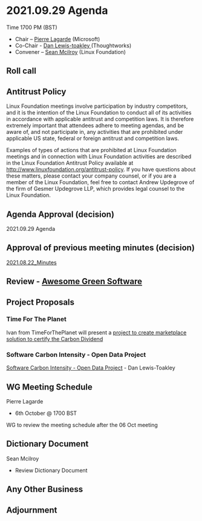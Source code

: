 # 2021.09.29 Agenda
Time 1700 PM (BST)

- Chair – [Pierre Lagarde](https://www.linkedin.com/in/pierlag/) (Microsoft) 
- Co-Chair - [Dan Lewis-toakley ](https://www.linkedin.com/in/danlewistoakley/) (Thoughtworks)
- Convener – [Sean Mcilroy](https://www.linkedin.com/in/sean-mcilroy-bb3b5548/) (Linux Foundation)
  
## Roll call 
  
## Antitrust Policy
Linux Foundation meetings involve participation by industry competitors, and it is the intention of the Linux Foundation to conduct 
all of its activities in accordance with applicable antitrust and competition laws. 
It is therefore extremely important that attendees adhere to meeting agendas, and be aware of, and not participate in, any activities 
that are prohibited under applicable US state, federal or foreign antitrust and competition laws.

Examples of types of actions that are prohibited at Linux Foundation meetings and in connection with Linux Foundation activities are 
described in the Linux Foundation Antitrust Policy available at http://www.linuxfoundation.org/antitrust-policy. 
If you have questions about these matters, please contact your company counsel, or if you are a member of the Linux Foundation, 
feel free to contact Andrew Updegrove of the firm of Gesmer Updegrove LLP, which provides legal counsel to the Linux Foundation.
  
## Agenda Approval (decision) 
2021.09.29 Agenda
  
## Approval of previous meeting minutes (decision)
[2021.08.22_Minutes](https://github.com/Green-Software-Foundation/innovation_wg/blob/main/Agenda_Minutes/20210722_Minutes.md)

## Review - [Awesome Green Software](https://github.com/Green-Software-Foundation/awesome-green-software)

## Project Proposals

### Time For The Planet
Ivan from TimeForThePlanet will present a [project to create marketplace solution to certify the Carbon Dividend](https://docs.google.com/document/d/1wOwTCdDsDtAHEdqUgB7Ab3hNJjrvtdYE4VlgvoP1D9E/edit?usp=sharing)

### Software Carbon Intensity - Open Data Project
[Software Carbon Intensity - Open Data Project](https://docs.google.com/document/d/1n9VLDY689Y62SnwoZ2rCLVMMAkeA5tAQBG31dYv0Sxk/edit#) - Dan Lewis-Toakley

## WG Meeting Schedule
Pierre Lagarde
- 6th October @ 1700 BST

WG to review the meeting schedule after the 06 Oct meeting

## Dictionary Document
Sean Mcilroy
- Review Dictionary Document 

## Any Other Business

## Adjournment
